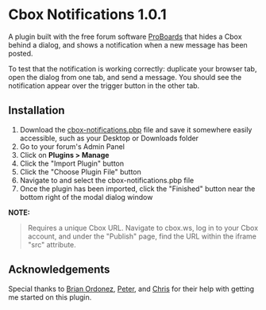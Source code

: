 # Cbox Notifications 1.0.1
A plugin built with the free forum software [ProBoards](https://proboards.com/) that hides a Cbox behind a dialog, and shows a notification when a new message has been posted.

To test that the notification is working correctly: duplicate your browser tab, open the dialog from one tab, and send a message. You should see the notification appear over the trigger button in the other tab.

## Installation
1. Download the [cbox-notifications.pbp](cbox-notifications.pbp) file and save it somewhere easily accessible, such as your Desktop or Downloads folder
2. Go to your forum's Admin Panel
3. Click on **Plugins > Manage**
4. Click the "Import Plugin" button
5. Click the "Choose Plugin File" button
6. Navigate to and select the cbox-notifications.pbp file
7. Once the plugin has been imported, click the "Finished" button near the bottom right of the modal dialog window

**NOTE:**
> Requires a unique Cbox URL. Navigate to cbox.ws, log in to your Cbox account, and under the "Publish" page, find the URL within the iframe "src" attribute.

## Acknowledgements
Special thanks to [Brian Ordonez](http://support.proboards.com/user/33409), [Peter](http://support.proboards.com/user/2671), and [Chris](http://support.proboards.com/user/65613) for their help with getting me started on this plugin.
